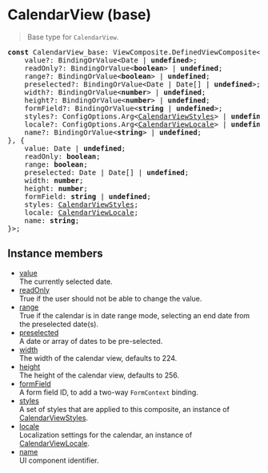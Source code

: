# CalendarView (base)

> Base type for `CalendarView`.

<pre class="docgen_signature"><b>const</b> CalendarView_base: ViewComposite.DefinedViewComposite&lt;{<br>    value?: BindingOrValue&lt;Date | <b>undefined</b>&gt;;<br>    readOnly?: BindingOrValue&lt;<b>boolean</b>&gt; | <b>undefined</b>;<br>    range?: BindingOrValue&lt;<b>boolean</b>&gt; | <b>undefined</b>;<br>    preselected?: BindingOrValue&lt;Date | Date[] | <b>undefined</b>&gt;;<br>    width?: BindingOrValue&lt;<b>number</b>&gt; | <b>undefined</b>;<br>    height?: BindingOrValue&lt;<b>number</b>&gt; | <b>undefined</b>;<br>    formField?: BindingOrValue&lt;<b>string</b> | <b>undefined</b>&gt;;<br>    styles?: ConfigOptions.Arg&lt;<a href="CalendarViewStyles.md">CalendarViewStyles</a>&gt; | <b>undefined</b>;<br>    locale?: ConfigOptions.Arg&lt;<a href="CalendarViewLocale.md">CalendarViewLocale</a>&gt; | <b>undefined</b>;<br>    name?: BindingOrValue&lt;<b>string</b>&gt; | <b>undefined</b>;<br>}, {<br>    value: Date | <b>undefined</b>;<br>    readOnly: <b>boolean</b>;<br>    range: <b>boolean</b>;<br>    preselected: Date | Date[] | <b>undefined</b>;<br>    width: <b>number</b>;<br>    height: <b>number</b>;<br>    formField: <b>string</b> | <b>undefined</b>;<br>    styles: <a href="CalendarViewStyles.md">CalendarViewStyles</a>;<br>    locale: <a href="CalendarViewLocale.md">CalendarViewLocale</a>;<br>    name: <b>string</b>;<br>}&gt;;</pre>

## Instance members

- [<!--{ref:property}-->value](CalendarView_base_value.md) \
    The currently selected date.
- [<!--{ref:property}-->readOnly](CalendarView_base_readOnly.md) \
    True if the user should not be able to change the value.
- [<!--{ref:property}-->range](CalendarView_base_range.md) \
    True if the calendar is in date range mode, selecting an end date from the preselected date(s).
- [<!--{ref:property}-->preselected](CalendarView_base_preselected.md) \
    A date or array of dates to be pre-selected.
- [<!--{ref:property}-->width](CalendarView_base_width.md) \
    The width of the calendar view, defaults to 224.
- [<!--{ref:property}-->height](CalendarView_base_height.md) \
    The height of the calendar view, defaults to 256.
- [<!--{ref:property}-->formField](CalendarView_base_formField.md) \
    A form field ID, to add a two-way `FormContext` binding.
- [<!--{ref:property}-->styles](CalendarView_base_styles.md) \
    A set of styles that are applied to this composite, an instance of [CalendarViewStyles](CalendarViewStyles.md).
- [<!--{ref:property}-->locale](CalendarView_base_locale.md) \
    Localization settings for the calendar, an instance of [CalendarViewLocale](CalendarViewLocale.md).
- [<!--{ref:property}-->name](CalendarView_base_name.md) \
    UI component identifier.